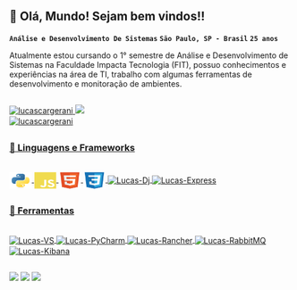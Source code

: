 ## 🐍 Olá, Mundo! Sejam bem vindos!!

**`Análise e Desenvolvimento De Sistemas`**  **`São Paulo, SP - Brasil`** **`25 anos`**

Atualmente estou cursando o 1° semestre de Análise e Desenvolvimento de Sistemas na Faculdade Impacta Tecnologia (FIT), possuo conhecimentos e experiências na área de TI, trabalho com algumas ferramentas de desenvolvimento e monitoração de ambientes.

##

<div>
  <a href="https://github.com/Lucascargerani">
  <img height="300em" src="https://github-readme-stats.vercel.app/api?username=lucascargerani&show_icons=true&theme=dracula&include_all_commits=true&locale=pt-br" alt="lucascargerani"/>
    <img height="300em" src="https://github-readme-stats.vercel.app/api/top-langs/?username=Lucascargerani&layout=compact&Langs_count=25&theme=dracula&locale=pt-br"/>

</div>

<div>
  <img align="center" height="250em" src="https://github-readme-streak-stats.herokuapp.com/?user=lucascargerani&" alt="lucascargerani" /></div>

##

### 🤖 Linguagens e Frameworks
<div style="display: inline_block"><br>
  <img align="center" alt="Lucas-Python" height="30" width="40" src="https://raw.githubusercontent.com/devicons/devicon/master/icons/python/python-original.svg">
  <img align="center" alt="Lucas-Js" height="30" width="40" src="https://raw.githubusercontent.com/devicons/devicon/master/icons/javascript/javascript-plain.svg">
  <img align="center" alt="Lucas-HTML" height="30" width="40" src="https://raw.githubusercontent.com/devicons/devicon/master/icons/html5/html5-original.svg">
  <img align="center" alt="Lucas-CSS" height="30" width="40" src="https://raw.githubusercontent.com/devicons/devicon/master/icons/css3/css3-original.svg">
  <img align="center" alt="Lucas-Dj" height="30" width="40" src="https://cdn.jsdelivr.net/gh/devicons/devicon@latest/icons/django/django-plain.svg">
  <img align="center" alt="Lucas-Express" height="30" width="40" src="https://cdn.jsdelivr.net/gh/devicons/devicon@latest/icons/express/express-original-wordmark.svg"> 
</div>
  
  ##

### 🤖 Ferramentas

<div style="display: inline_block"><br>
  <img align="center" alt="Lucas-VS" height="30" width="40" src="https://cdn.jsdelivr.net/gh/devicons/devicon@latest/icons/visualstudio/visualstudio-line.svg">
  <img align="center" alt="Lucas-PyCharm" height="30" width="40" src="https://cdn.jsdelivr.net/gh/devicons/devicon@latest/icons/pycharm/pycharm-original.svg">
  <img align="center" alt="Lucas-Rancher" height="30" width="40" src="https://cdn.jsdelivr.net/gh/devicons/devicon@latest/icons/rancher/rancher-plain-wordmark.svg">
  <img align="center" alt="Lucas-RabbitMQ" height="30" width="40" src="https://cdn.jsdelivr.net/gh/devicons/devicon@latest/icons/rabbitmq/rabbitmq-original-wordmark.svg">
  <img align="center" alt="Lucas-Kibana" height="30" width="40" src="https://cdn.jsdelivr.net/gh/devicons/devicon@latest/icons/kibana/kibana-original-wordmark.svg">
</div>

 ##
 
<div> 
  <a href="https://www.linkedin.com/in/lucas-cargerani-078593a7/" target="_blank"><img src="https://img.shields.io/badge/-LinkedIn-%230077B5?style=for-the-badge&logo=linkedin&logoColor=white" target="_blank"></a>
  <a href = "mailto:lucascargerani@gmail.com"><img src="https://img.shields.io/badge/Gmail-D14836?style=for-the-badge&logo=gmail&logoColor=white" target="_blank"></a>
  <a href="https://www.instagram.com/dev.cargerani/" target="_blank"><img src="https://img.shields.io/badge/-Instagram-%23E4405F?style=for-the-badge&logo=instagram&logoColor=white" target="_blank"></a> 
</div>
